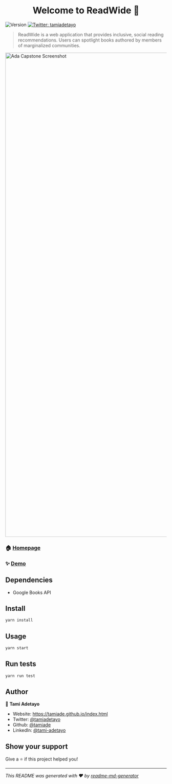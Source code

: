 <h1 align="center">Welcome to ReadWide 👋</h1>
<p>
  <img alt="Version" src="https://img.shields.io/badge/version-0.1.0-blue.svg?cacheSeconds=2592000" />
  <a href="https://twitter.com/tamiadetayo" target="_blank">
    <img alt="Twitter: tamiadetayo" src="https://img.shields.io/twitter/follow/tamiadetayo.svg?style=social" />
  </a>
</p>

> ReadWide is a web application that provides inclusive, social reading recommendations. Users can spotlight books authored by members of marginalized communities.
<img width="1512" alt="Ada Capstone Screenshot" src="https://user-images.githubusercontent.com/107381227/218975088-79c62854-9458-4e54-a1f6-babe21bc0756.png">

### 🏠 [Homepage](https://readwide-react-frontend.herokuapp.com/)

### ✨ [Demo](https://youtu.be/GL0RUJiDDYI)

## Dependencies

- Google Books API

## Install

```sh
yarn install
```

## Usage

```sh
yarn start
```

## Run tests

```sh
yarn run test
```

## Author

👤 **Tami Adetayo**

* Website: https://tamiade.github.io/index.html
* Twitter: [@tamiadetayo](https://twitter.com/tamiadetayo)
* Github: [@tamiade](https://github.com/tamiade)
* LinkedIn: [@tami-adetayo](https://linkedin.com/in/tami-adetayo)

## Show your support

Give a ⭐️ if this project helped you!

***
_This README was generated with ❤️ by [readme-md-generator](https://github.com/kefranabg/readme-md-generator)_
